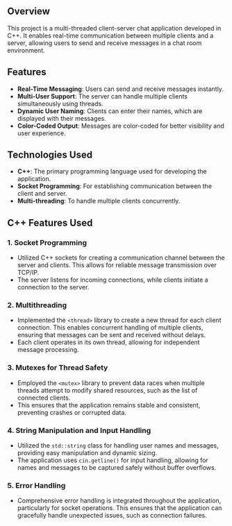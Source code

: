 ## Overview
This project is a multi-threaded client-server chat application developed in C++. It enables real-time communication between multiple clients and a server, allowing users to send and receive messages in a chat room environment.

## Features
- **Real-Time Messaging**: Users can send and receive messages instantly.
- **Multi-User Support**: The server can handle multiple clients simultaneously using threads.
- **Dynamic User Naming**: Clients can enter their names, which are displayed with their messages.
- **Color-Coded Output**: Messages are color-coded for better visibility and user experience.

## Technologies Used
- **C++**: The primary programming language used for developing the application.
- **Socket Programming**: For establishing communication between the client and server.
- **Multi-threading**: To handle multiple clients concurrently.

## C++ Features Used
### 1. **Socket Programming**
- Utilized C++ sockets for creating a communication channel between the server and clients. This allows for reliable message transmission over TCP/IP.
- The server listens for incoming connections, while clients initiate a connection to the server.

### 2. **Multithreading**
- Implemented the `<thread>` library to create a new thread for each client connection. This enables concurrent handling of multiple clients, ensuring that messages can be sent and received without delays.
- Each client operates in its own thread, allowing for independent message processing.

### 3. **Mutexes for Thread Safety**
- Employed the `<mutex>` library to prevent data races when multiple threads attempt to modify shared resources, such as the list of connected clients.
- This ensures that the application remains stable and consistent, preventing crashes or corrupted data.

### 4. **String Manipulation and Input Handling**
- Utilized the `std::string` class for handling user names and messages, providing easy manipulation and dynamic sizing.
- The application uses `cin.getline()` for input handling, allowing for names and messages to be captured safely without buffer overflows.

### 5. **Error Handling**
- Comprehensive error handling is integrated throughout the application, particularly for socket operations. This ensures that the application can gracefully handle unexpected issues, such as connection failures.



